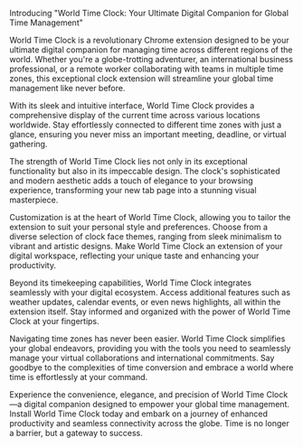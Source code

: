 Introducing "World Time Clock: Your Ultimate Digital Companion for Global Time Management"

World Time Clock is a revolutionary Chrome extension designed to be your ultimate digital companion for managing time across different regions of the world. Whether you're a globe-trotting adventurer, an international business professional, or a remote worker collaborating with teams in multiple time zones, this exceptional clock extension will streamline your global time management like never before.

With its sleek and intuitive interface, World Time Clock provides a comprehensive display of the current time across various locations worldwide. Stay effortlessly connected to different time zones with just a glance, ensuring you never miss an important meeting, deadline, or virtual gathering.

The strength of World Time Clock lies not only in its exceptional functionality but also in its impeccable design. The clock's sophisticated and modern aesthetic adds a touch of elegance to your browsing experience, transforming your new tab page into a stunning visual masterpiece.

Customization is at the heart of World Time Clock, allowing you to tailor the extension to suit your personal style and preferences. Choose from a diverse selection of clock face themes, ranging from sleek minimalism to vibrant and artistic designs. Make World Time Clock an extension of your digital workspace, reflecting your unique taste and enhancing your productivity.

Beyond its timekeeping capabilities, World Time Clock integrates seamlessly with your digital ecosystem. Access additional features such as weather updates, calendar events, or even news highlights, all within the extension itself. Stay informed and organized with the power of World Time Clock at your fingertips.

Navigating time zones has never been easier. World Time Clock simplifies your global endeavors, providing you with the tools you need to seamlessly manage your virtual collaborations and international commitments. Say goodbye to the complexities of time conversion and embrace a world where time is effortlessly at your command.

Experience the convenience, elegance, and precision of World Time Clock—a digital companion designed to empower your global time management. Install World Time Clock today and embark on a journey of enhanced productivity and seamless connectivity across the globe. Time is no longer a barrier, but a gateway to success.
